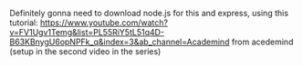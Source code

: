 Definitely gonna need to download node.js for this and express, using this tutorial: https://www.youtube.com/watch?v=FV1Ugv1Temg&list=PL55RiY5tL51q4D-B63KBnygU6opNPFk_q&index=3&ab_channel=Academind from acedemind (setup in the second video in the series)
